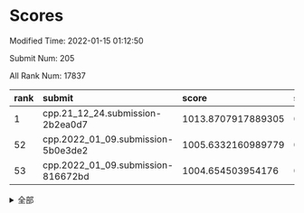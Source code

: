 # Scores

Modified Time: 2022-01-15 01:12:50

Submit Num: 205

All Rank Num: 17837

| rank |               submit               |       score        |       sigma        | pk_num |
| :--- | :--------------------------------- | :----------------- | :----------------- | :----- |
| 1    | cpp.21_12_24.submission-2b2ea0d7   | 1013.8707917889305 | 0.8352456251697012 | 351    |
| 52   | cpp.2022_01_09.submission-5b0e3de2 | 1005.6332160989779 | 0.7207765916655817 | 348    |
| 53   | cpp.2022_01_09.submission-816672bd | 1004.654503954176  | 0.7101406793675088 | 349    |


<details>
<summary>全部</summary>

| rank |                 submit                 |       score        |       sigma        | pk_num |
| :--- | :------------------------------------- | :----------------- | :----------------- | :----- |
| 1    | cpp.21_12_24.submission-2b2ea0d7       | 1013.8707917889305 | 0.8352456251697012 | 351    |
| 2    | gobigger.level_3.submission_level_3_18 | 1011.4884420453827 | 0.7856621057822671 | 352    |
| 3    | gobigger.level_3.submission_level_3_48 | 1011.1395772491265 | 0.7754399462446487 | 350    |
| 4    | gobigger.level_3.submission_level_3_15 | 1011.001584521879  | 0.7895118712850788 | 346    |
| 5    | gobigger.level_3.submission_level_3_22 | 1010.8921023046586 | 0.7814649037741258 | 350    |
| 6    | gobigger.level_3.submission_level_3_34 | 1010.7495250404262 | 0.7673884309516192 | 352    |
| 7    | gobigger.level_3.submission_level_3_12 | 1010.636398023755  | 0.7523757468010523 | 350    |
| 8    | gobigger.level_3.submission_level_3_8  | 1010.6272594805455 | 0.7686008750199206 | 342    |
| 9    | gobigger.level_3.submission_level_3_19 | 1010.5803586048814 | 0.7659253689864169 | 346    |
| 10   | gobigger.level_3.submission_level_3_32 | 1010.4922605162537 | 0.7594820216705046 | 348    |
| 11   | gobigger.level_3.submission_level_3_49 | 1010.4087651418422 | 0.7724309362234394 | 347    |
| 12   | gobigger.level_3.submission_level_3_7  | 1010.3639796005099 | 0.7788054683636987 | 352    |
| 13   | gobigger.level_3.submission_level_3_43 | 1010.3432405471634 | 0.781773337119346  | 346    |
| 14   | gobigger.level_3.submission_level_3_27 | 1010.3418558857179 | 0.7638420481274258 | 349    |
| 15   | gobigger.level_3.submission_level_3_24 | 1010.2946072722729 | 0.7461599661789616 | 344    |
| 16   | gobigger.level_3.submission_level_3_38 | 1010.2610473191073 | 0.7924515849702723 | 347    |
| 17   | gobigger.level_3.submission_level_3_25 | 1010.1899776710169 | 0.7470909995626623 | 351    |
| 18   | gobigger.level_3.submission_level_3_2  | 1010.182963077283  | 0.7659766480750897 | 345    |
| 19   | gobigger.level_3.submission_level_3_36 | 1010.1763124553928 | 0.7666879236269212 | 345    |
| 20   | gobigger.level_3.submission_level_3_33 | 1010.1546525397366 | 0.7596547025568113 | 347    |
| 21   | gobigger.level_3.submission_level_3_3  | 1010.1500487429472 | 0.7494905520491226 | 349    |
| 22   | gobigger.level_3.submission_level_3_28 | 1010.0354469073465 | 0.7472619186317704 | 354    |
| 23   | gobigger.level_3.submission_level_3_13 | 1009.9955880242344 | 0.764813015062324  | 345    |
| 24   | gobigger.level_3.submission_level_3_31 | 1009.956157709667  | 0.7762270147613565 | 345    |
| 25   | gobigger.level_3.submission_level_3_47 | 1009.8913726035497 | 0.7574417386562834 | 346    |
| 26   | gobigger.level_3.submission_level_3_29 | 1009.8805186323834 | 0.7562332017262422 | 352    |
| 27   | gobigger.level_3.submission_level_3_42 | 1009.7675433393188 | 0.7553149493608294 | 349    |
| 28   | gobigger.level_3.submission_level_3_17 | 1009.7622152651538 | 0.7525697751570213 | 346    |
| 29   | gobigger.level_3.submission_level_3_4  | 1009.7440781223896 | 0.744253772722392  | 351    |
| 30   | gobigger.level_3.submission_level_3_16 | 1009.7277026817704 | 0.7594816680114459 | 343    |
| 31   | gobigger.level_3.submission_level_3_1  | 1009.685972554195  | 0.7631052225173551 | 351    |
| 32   | gobigger.level_3.submission_level_3_5  | 1009.6470353098251 | 0.7703267554073324 | 350    |
| 33   | gobigger.level_3.submission_level_3_39 | 1009.5901849277255 | 0.7402740318374281 | 346    |
| 34   | gobigger.level_3.submission_level_3_26 | 1009.5558346642131 | 0.7544788336827901 | 347    |
| 35   | gobigger.level_3.submission_level_3_35 | 1009.5251746556564 | 0.7456965096995998 | 356    |
| 36   | gobigger.level_3.submission_level_3_11 | 1009.5229487891136 | 0.7821823001695472 | 347    |
| 37   | gobigger.level_3.submission_level_3_23 | 1009.4272711341998 | 0.7751612134779844 | 350    |
| 38   | gobigger.level_3.submission_level_3_10 | 1009.4104858795672 | 0.7566508177389052 | 347    |
| 39   | gobigger.level_3.submission_level_3_44 | 1009.3557106186931 | 0.7351934843650654 | 350    |
| 40   | gobigger.level_3.submission_level_3_45 | 1009.3413890364424 | 0.7488331826775187 | 350    |
| 41   | gobigger.level_3.submission_level_3_30 | 1009.3004022045899 | 0.7690266991594861 | 352    |
| 42   | gobigger.level_3.submission_level_3_37 | 1009.2891478760956 | 0.7451434157263688 | 345    |
| 43   | gobigger.level_3.submission_level_3_40 | 1009.1744318580833 | 0.7506609607090714 | 353    |
| 44   | gobigger.level_3.submission_level_3_20 | 1009.1216847484841 | 0.7600893988972632 | 347    |
| 45   | gobigger.level_3.submission_level_3_41 | 1008.9978406666431 | 0.7409219506189222 | 345    |
| 46   | gobigger.level_3.submission_level_3_9  | 1008.9629235906518 | 0.7725145915530276 | 346    |
| 47   | gobigger.level_3.submission_level_3_46 | 1008.7857253398394 | 0.7505130279537564 | 349    |
| 48   | gobigger.level_3.submission_level_3_21 | 1008.6718376185271 | 0.761488245052886  | 347    |
| 49   | gobigger.level_3.submission_level_3_6  | 1008.2614899621051 | 0.7400994347292095 | 347    |
| 50   | gobigger.level_3.submission_level_3_14 | 1008.0510352457239 | 0.7298933699510248 | 352    |
| 51   | gobigger.level_3.submission_level_3_0  | 1007.8156231966833 | 0.7353226412365753 | 346    |
| 52   | cpp.2022_01_09.submission-5b0e3de2     | 1005.6332160989779 | 0.7207765916655817 | 348    |
| 53   | cpp.2022_01_09.submission-816672bd     | 1004.654503954176  | 0.7101406793675088 | 349    |
| 54   | gobigger.level_1.submission_level_1_4  | 1004.6520362481153 | 0.7145473566590245 | 351    |
| 55   | gobigger.level_1.submission_level_1_25 | 1004.2978247895929 | 0.7149265127380128 | 346    |
| 56   | gobigger.level_1.submission_level_1_43 | 1004.2922814549648 | 0.7341511555950975 | 338    |
| 57   | gobigger.level_1.submission_level_1_6  | 1004.2542255740335 | 0.729950961891817  | 351    |
| 58   | gobigger.level_1.submission_level_1_1  | 1004.2218657887507 | 0.7131258781297481 | 350    |
| 59   | gobigger.level_1.submission_level_1_16 | 1004.0073609752013 | 0.7248989433536328 | 349    |
| 60   | gobigger.level_1.submission_level_1_17 | 1003.8862642079988 | 0.7114893740307544 | 348    |
| 61   | gobigger.level_1.submission_level_1_36 | 1003.8119475373512 | 0.7126941486662222 | 349    |
| 62   | gobigger.level_1.submission_level_1_24 | 1003.7459914421596 | 0.7135235130117561 | 345    |
| 63   | gobigger.level_1.submission_level_1_12 | 1003.6914198372818 | 0.7175541260316892 | 352    |
| 64   | gobigger.level_1.submission_level_1_40 | 1003.6476859573493 | 0.7135203716553041 | 347    |
| 65   | gobigger.level_1.submission_level_1_28 | 1003.6176198365105 | 0.7314663761315849 | 342    |
| 66   | gobigger.level_1.submission_level_1_2  | 1003.605534192494  | 0.7199048357474546 | 347    |
| 67   | gobigger.level_1.submission_level_1_5  | 1003.5617165194357 | 0.7158406195753757 | 347    |
| 68   | gobigger.level_1.submission_level_1_34 | 1003.5312903326052 | 0.7181309855557279 | 351    |
| 69   | gobigger.level_1.submission_level_1_46 | 1003.5255121839285 | 0.7336115261122784 | 346    |
| 70   | gobigger.level_1.submission_level_1_48 | 1003.521668571005  | 0.7135699795137684 | 349    |
| 71   | gobigger.level_1.submission_level_1_27 | 1003.4730424721647 | 0.7131321030635622 | 346    |
| 72   | gobigger.level_1.submission_level_1_49 | 1003.4628879509589 | 0.7122977363502585 | 346    |
| 73   | gobigger.level_1.submission_level_1_44 | 1003.4547398125237 | 0.7064155329362772 | 346    |
| 74   | gobigger.level_1.submission_level_1_32 | 1003.4514556160535 | 0.7173077817724863 | 349    |
| 75   | gobigger.level_1.submission_level_1_41 | 1003.3898051955232 | 0.7223671544569977 | 350    |
| 76   | gobigger.level_1.submission_level_1_0  | 1003.341442536564  | 0.7177697812139481 | 349    |
| 77   | gobigger.level_1.submission_level_1_20 | 1003.3158331511343 | 0.7156285442697299 | 349    |
| 78   | gobigger.level_1.submission_level_1_9  | 1003.3144779583715 | 0.7238178392751908 | 346    |
| 79   | gobigger.level_1.submission_level_1_8  | 1003.2827129401371 | 0.7074031487270771 | 349    |
| 80   | gobigger.level_1.submission_level_1_22 | 1003.2701274377022 | 0.7205423099590044 | 348    |
| 81   | gobigger.level_1.submission_level_1_3  | 1003.2422607149613 | 0.7223378830071286 | 341    |
| 82   | gobigger.level_1.submission_level_1_21 | 1003.2346347193286 | 0.7203579737937881 | 351    |
| 83   | gobigger.level_1.submission_level_1_11 | 1003.1475870169857 | 0.7206622550632122 | 345    |
| 84   | gobigger.level_1.submission_level_1_31 | 1003.0210070994216 | 0.7107903661900179 | 349    |
| 85   | gobigger.level_1.submission_level_1_42 | 1002.8408584686007 | 0.7083026158878769 | 345    |
| 86   | gobigger.level_1.submission_level_1_23 | 1002.8224717325634 | 0.7151641960980903 | 349    |
| 87   | gobigger.level_1.submission_level_1_7  | 1002.7608705343692 | 0.7261883036352497 | 350    |
| 88   | gobigger.level_1.submission_level_1_15 | 1002.7474938671893 | 0.7170959513010876 | 352    |
| 89   | gobigger.level_1.submission_level_1_35 | 1002.6868440695033 | 0.7133488571154504 | 346    |
| 90   | gobigger.level_1.submission_level_1_19 | 1002.6777525903046 | 0.7084295773326788 | 353    |
| 91   | gobigger.level_1.submission_level_1_26 | 1002.6438236673403 | 0.7195244033066449 | 350    |
| 92   | gobigger.level_1.submission_level_1_10 | 1002.589353865894  | 0.7144278156835568 | 345    |
| 93   | gobigger.level_1.submission_level_1_47 | 1002.5633444483803 | 0.7125202464856325 | 346    |
| 94   | gobigger.level_1.submission_level_1_38 | 1002.5036487947298 | 0.7184290912366008 | 348    |
| 95   | gobigger.level_1.submission_level_1_45 | 1002.477179500882  | 0.7194032540288019 | 351    |
| 96   | gobigger.level_1.submission_level_1_37 | 1002.4142282355483 | 0.7117353995180186 | 348    |
| 97   | gobigger.level_1.submission_level_1_30 | 1002.3686344131553 | 0.7023589503762057 | 348    |
| 98   | gobigger.level_1.submission_level_1_29 | 1002.3627901565363 | 0.7172255216580934 | 344    |
| 99   | gobigger.level_1.submission_level_1_39 | 1002.1827577755174 | 0.7145169300735608 | 343    |
| 100  | gobigger.level_1.submission_level_1_14 | 1002.1088649893082 | 0.7137388309524486 | 348    |
| 101  | gobigger.level_1.submission_level_1_13 | 1002.0916318420593 | 0.7139756939377362 | 349    |
| 102  | gobigger.level_1.submission_level_1_18 | 1002.0216748593355 | 0.7182187508706923 | 347    |
| 103  | gobigger.level_1.submission_level_1_33 | 1001.620342377089  | 0.7239081849402207 | 349    |
| 104  | gobigger.random.submission_random_13   | 997.3693687309599  | 0.7027772478442201 | 348    |
| 105  | gobigger.random.submission_random_9    | 996.97310647763    | 0.7088874172454583 | 346    |
| 106  | gobigger.random.submission_random_28   | 996.8364362053508  | 0.6941916470568017 | 350    |
| 107  | gobigger.random.submission_random_32   | 996.6369875996047  | 0.7076794541407255 | 349    |
| 108  | gobigger.random.submission_random_41   | 996.4399137655446  | 0.7080700287416859 | 345    |
| 109  | gobigger.random.submission_random_1    | 996.3361006779089  | 0.7030245764982019 | 350    |
| 110  | gobigger.random.submission_random_21   | 996.3295640415006  | 0.6984740276997091 | 346    |
| 111  | gobigger.random.submission_random_48   | 996.3050695836373  | 0.7158007690494367 | 351    |
| 112  | gobigger.random.submission_random_14   | 996.2857438715674  | 0.6999566325432116 | 344    |
| 113  | gobigger.random.submission_random_19   | 996.2641091278156  | 0.7093125404131645 | 352    |
| 114  | gobigger.random.submission_random_3    | 996.2524891856873  | 0.7102993013422254 | 347    |
| 115  | gobigger.random.submission_random_35   | 996.2294394896156  | 0.7180026221250001 | 349    |
| 116  | gobigger.random.submission_random_27   | 996.2057587286104  | 0.7052908952226101 | 347    |
| 117  | gobigger.random.submission_random_42   | 996.2009227692483  | 0.6991508463242349 | 349    |
| 118  | gobigger.random.submission_random_37   | 996.187451611185   | 0.7208182498735538 | 350    |
| 119  | gobigger.random.submission_random_8    | 996.1676902111815  | 0.7061681776405768 | 344    |
| 120  | gobigger.random.submission_random_18   | 996.0917237411794  | 0.7063282137861    | 343    |
| 121  | gobigger.random.submission_random_2    | 996.0717256213134  | 0.7101277224354529 | 348    |
| 122  | gobigger.random.submission_random_15   | 996.0241361629162  | 0.7080810839060343 | 350    |
| 123  | gobigger.random.submission_random_22   | 995.9853266172265  | 0.7142328836709022 | 343    |
| 124  | gobigger.random.submission_random_47   | 995.9771436036269  | 0.7132114218550888 | 351    |
| 125  | gobigger.random.submission_random_45   | 995.9629871795161  | 0.7050979026640909 | 347    |
| 126  | gobigger.random.submission_random_0    | 995.9619260774313  | 0.717219535865257  | 352    |
| 127  | gobigger.random.submission_random_44   | 995.9608518613801  | 0.7049354517838619 | 347    |
| 128  | gobigger.random.submission_random_10   | 995.9004657911365  | 0.70035119247139   | 347    |
| 129  | gobigger.random.submission_random_38   | 995.8685865235802  | 0.7168118798758538 | 341    |
| 130  | gobigger.random.submission_random_11   | 995.8564267821573  | 0.710854239684589  | 346    |
| 131  | gobigger.random.submission_random_33   | 995.8027259689418  | 0.7012693300239675 | 347    |
| 132  | gobigger.random.submission_random_49   | 995.7974605906751  | 0.697012443753159  | 348    |
| 133  | gobigger.random.submission_random_6    | 995.7889354087233  | 0.70464437116809   | 350    |
| 134  | gobigger.random.submission_random_30   | 995.7506446718428  | 0.7062799117982365 | 349    |
| 135  | gobigger.random.submission_random_39   | 995.7416257144235  | 0.709499984734402  | 352    |
| 136  | gobigger.random.submission_random_5    | 995.7259636179806  | 0.7143442799457868 | 346    |
| 137  | gobigger.random.submission_random_17   | 995.6990908223268  | 0.7071580287359059 | 345    |
| 138  | gobigger.random.submission_random_4    | 995.6767839529718  | 0.7202353049954014 | 346    |
| 139  | gobigger.random.submission_random_46   | 995.4927443869906  | 0.7164867474769038 | 349    |
| 140  | gobigger.random.submission_random_20   | 995.4923009400924  | 0.7161123069003057 | 346    |
| 141  | gobigger.random.submission_random_36   | 995.4582175125685  | 0.7147867958698235 | 345    |
| 142  | gobigger.random.submission_random_16   | 995.3617713314134  | 0.7098548901402766 | 350    |
| 143  | gobigger.random.submission_random_25   | 995.3053352110443  | 0.70938237178185   | 354    |
| 144  | gobigger.random.submission_random_34   | 995.2621321776749  | 0.7042067182407521 | 346    |
| 145  | gobigger.random.submission_random_24   | 995.2532106942361  | 0.7093180405970432 | 344    |
| 146  | gobigger.random.submission_random_23   | 995.167113266236   | 0.7280886257831566 | 345    |
| 147  | gobigger.random.submission_random_29   | 995.1579874260299  | 0.7028917088887507 | 353    |
| 148  | gobigger.random.submission_random_26   | 995.0977707834546  | 0.7119356885114801 | 348    |
| 149  | gobigger.random.submission_random_43   | 995.0451088264754  | 0.7153699760230413 | 352    |
| 150  | gobigger.random.submission_random_40   | 995.0214068608228  | 0.7130417469558306 | 353    |
| 151  | gobigger.random.submission_random_12   | 995.0188814498764  | 0.7137703367453482 | 350    |
| 152  | gobigger.random.submission_random_31   | 995.008116065488   | 0.7164673973820971 | 343    |
| 153  | gobigger.random.submission_random_7    | 994.8564281713167  | 0.7167308128207724 | 349    |
| 154  | gobigger.level_2.submission_level_2_34 | 994.0927104156303  | 0.7230859027068386 | 340    |
| 155  | gobigger.level_2.submission_level_2_20 | 993.7152151185434  | 0.7323831650740625 | 350    |
| 156  | gobigger.level_2.submission_level_2_49 | 993.5898147518124  | 0.7345050487655878 | 351    |
| 157  | gobigger.level_2.submission_level_2_47 | 993.5516657216715  | 0.7230640618574762 | 350    |
| 158  | gobigger.level_2.submission_level_2_31 | 993.3124438423589  | 0.7474951397583421 | 344    |
| 159  | gobigger.level_2.submission_level_2_41 | 993.2377059924366  | 0.7461106619795826 | 349    |
| 160  | gobigger.level_2.submission_level_2_16 | 993.2136121380985  | 0.748661205505452  | 348    |
| 161  | gobigger.level_2.submission_level_2_13 | 993.1306958660358  | 0.7355536656880013 | 347    |
| 162  | gobigger.level_2.submission_level_2_44 | 993.1009716123145  | 0.7262063499793937 | 350    |
| 163  | gobigger.level_2.submission_level_2_9  | 993.0845299005802  | 0.7381668711463358 | 352    |
| 164  | gobigger.level_2.submission_level_2_29 | 993.0317013900528  | 0.7372970768072994 | 346    |
| 165  | gobigger.level_2.submission_level_2_28 | 992.7725553583268  | 0.7344616221711071 | 350    |
| 166  | gobigger.level_2.submission_level_2_36 | 992.7255507751339  | 0.7294445407399536 | 351    |
| 167  | gobigger.level_2.submission_level_2_8  | 992.7213057634893  | 0.7326055518365047 | 348    |
| 168  | gobigger.level_2.submission_level_2_40 | 992.6786273398909  | 0.7366130033076599 | 352    |
| 169  | gobigger.level_2.submission_level_2_15 | 992.578709444656   | 0.7438231673610245 | 350    |
| 170  | gobigger.level_2.submission_level_2_5  | 992.4778674031405  | 0.7459709142297386 | 353    |
| 171  | gobigger.level_2.submission_level_2_30 | 992.454334732424   | 0.7336742411559728 | 348    |
| 172  | gobigger.level_2.submission_level_2_6  | 992.3843186889875  | 0.7429302163763792 | 349    |
| 173  | gobigger.level_2.submission_level_2_39 | 992.3654026564873  | 0.7395619944757731 | 348    |
| 174  | gobigger.level_2.submission_level_2_27 | 992.2110339031776  | 0.7394817582435484 | 349    |
| 175  | gobigger.level_2.submission_level_2_3  | 992.1483969151107  | 0.7296719803619767 | 348    |
| 176  | gobigger.level_2.submission_level_2_35 | 992.1152856018684  | 0.7389971745478846 | 344    |
| 177  | gobigger.level_2.submission_level_2_1  | 992.1025539830835  | 0.7323866112705371 | 351    |
| 178  | gobigger.level_2.submission_level_2_4  | 992.0850799744449  | 0.7336571218898934 | 345    |
| 179  | gobigger.level_2.submission_level_2_17 | 992.0156137081689  | 0.7292725367378426 | 347    |
| 180  | gobigger.level_2.submission_level_2_48 | 992.0132901221575  | 0.7384398483089816 | 348    |
| 181  | gobigger.level_2.submission_level_2_2  | 992.0008611877829  | 0.7353284616906939 | 349    |
| 182  | gobigger.level_2.submission_level_2_14 | 991.90307861446    | 0.7403102538387019 | 351    |
| 183  | gobigger.level_2.submission_level_2_0  | 991.8934620695704  | 0.7367467935995579 | 351    |
| 184  | gobigger.level_2.submission_level_2_25 | 991.8567698495099  | 0.7447336092533011 | 349    |
| 185  | gobigger.level_2.submission_level_2_11 | 991.8000427273752  | 0.7395848684276806 | 347    |
| 186  | gobigger.level_2.submission_level_2_7  | 991.7775958972445  | 0.7463682506342002 | 349    |
| 187  | gobigger.level_2.submission_level_2_21 | 991.6790627436702  | 0.7495236040459877 | 345    |
| 188  | gobigger.level_2.submission_level_2_42 | 991.6530025239473  | 0.747997109337726  | 345    |
| 189  | gobigger.level_2.submission_level_2_38 | 991.6482836368758  | 0.7367510892363542 | 348    |
| 190  | gobigger.level_2.submission_level_2_32 | 991.62656337525    | 0.7677821355728558 | 342    |
| 191  | gobigger.level_2.submission_level_2_10 | 991.5998221800498  | 0.7513884268260211 | 346    |
| 192  | gobigger.level_2.submission_level_2_26 | 991.4836820551324  | 0.7506963985009671 | 349    |
| 193  | gobigger.level_2.submission_level_2_23 | 991.4060942907845  | 0.7507928435111603 | 346    |
| 194  | gobigger.level_2.submission_level_2_33 | 991.3760390949645  | 0.7503364564965117 | 356    |
| 195  | gobigger.level_2.submission_level_2_45 | 991.3569294413115  | 0.744336868827377  | 346    |
| 196  | gobigger.level_2.submission_level_2_19 | 991.3418175635776  | 0.7502798867758129 | 347    |
| 197  | gobigger.level_2.submission_level_2_37 | 991.3302000022263  | 0.7464354148208971 | 345    |
| 198  | gobigger.level_2.submission_level_2_22 | 991.1184774488844  | 0.7449047696186512 | 355    |
| 199  | gobigger.level_2.submission_level_2_46 | 991.100881731062   | 0.7426603942469551 | 350    |
| 200  | gobigger.level_2.submission_level_2_18 | 990.9433849753757  | 0.7725251794798127 | 347    |
| 201  | gobigger.level_2.submission_level_2_24 | 990.8216101069322  | 0.7595950582456218 | 346    |
| 202  | gobigger.level_2.submission_level_2_43 | 990.5700665983887  | 0.7533432959108856 | 346    |
| 203  | gobigger.level_2.submission_level_2_12 | 990.2824005179597  | 0.7454699127088457 | 351    |
| 204  | gobigger.none.submission_none_1        | 979.1890281254775  | 1.197685525683316  | 352    |
| 205  | gobigger.none.submission_none_0        | 975.8244656942853  | 1.5409435595728835 | 350    |

</details>